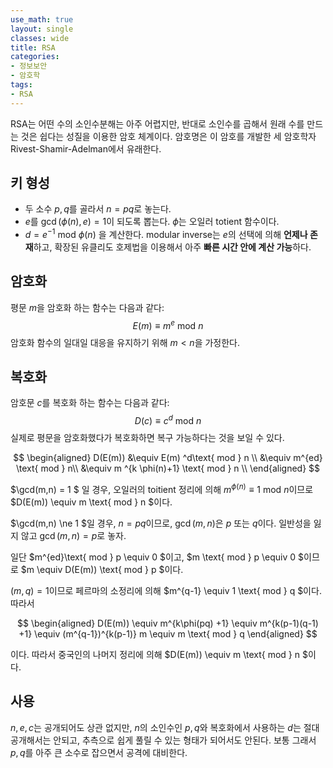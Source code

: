 ```yaml
---
use_math: true
layout: single
classes: wide
title: RSA
categories:
- 정보보안
- 암호학
tags:
- RSA
---
```


RSA는 어떤 수의 소인수분해는 아주 어렵지만, 반대로 소인수를 곱해서 원래 수를 만드는 것은 쉽다는 성질을 이용한 암호 체계이다. 암호명은 이 암호를 개발한 세 암호학자 Rivest-Shamir-Adelman에서 유래한다.

## 키 형성

* 두 소수 $p,q$를 골라서 $n=pq$로 놓는다.
* $e$를 $\gcd ( \phi (n), e) = 1$이 되도록 뽑는다. $\phi$는 오일러 totient 함수이다.
* $d = e^{-1}\text{ mod } \phi (n)$ 을 계산한다. modular inverse는 $e$의 선택에 의해 **언제나 존재**하고, 확장된 유클리도 호제법을 이용해서 아주 **빠른 시간 안에 계산 가능**하다.

## 암호화

평문 $m$을 암호화 하는 함수는 다음과 같다:
$$
E(m ) \equiv m^e \text{ mod }n
$$
암호화 함수의 일대일 대응을 유지하기 위해 $m<n$을 가정한다.

## 복호화

암호문 $c$를 복호화 하는 함수는 다음과 같다:
$$
D(c) \equiv c^d \text{ mod } n
$$
실제로 평문을 암호화했다가 복호화하면 복구 가능하다는 것을 보일 수 있다.


$$
\begin{aligned}
D(E(m)) &\equiv E(m) ^d\text{ mod } n \\
&\equiv m^{ed} \text{ mod } n\\
&\equiv m ^{k \phi(n)+1} \text{ mod } n \\
\end{aligned}
$$


$\gcd(m,n)  = 1 $ 일 경우, 오일러의 toitient 정리에 의해 $m^{\phi(n)} \equiv 1 \text{ mod } n$이므로 $D(E(m)) \equiv m \text{ mod } n $이다.

$\gcd(m,n) \ne 1 $일 경우, $n = pq$이므로, $\gcd(m,n)$은 $p$ 또는 $q$이다. 일반성을 잃지 않고 $\gcd(m,n) = p$로 놓자.

일단 $m^{ed}\text{ mod } p \equiv 0 $이고, $m \text{ mod } p \equiv 0 $이므로 $m \equiv D(E(m)) \text{ mod } p $이다.

$(m,q) = 1$이므로 페르마의 소정리에 의해 $m^{q-1} \equiv 1 \text{ mod } q $이다. 따라서


$$
\begin{aligned}
D(E(m)) \equiv m^{k\phi(pq) +1} \equiv m^{k(p-1)(q-1) +1} \equiv (m^{q-1})^{k(p-1)} m \equiv m \text{ mod } q
\end{aligned}
$$


이다. 따라서 중국인의 나머지 정리에 의해 $D(E(m)) \equiv m \text{ mod } n $이다.

## 사용

$n,e,c$는 공개되어도 상관 없지만, $n$의 소인수인 $p,q$와 복호화에서 사용하는 $d$는 절대 공개해서는 안되고, 추측으로 쉽게 풀릴 수 있는 형태가 되어서도 안된다. 보통 그래서 $p,q$를 아주 큰 소수로 잡으면서 공격에 대비한다.